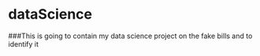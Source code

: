 # dataScience
###This is going to contain my data science project on the fake bills and to identify it 
